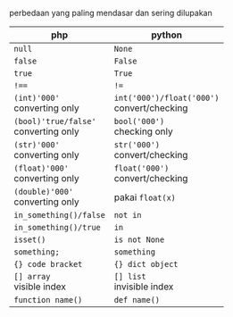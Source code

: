 
perbedaan yang paling mendasar dan sering dilupakan

| php  | python |
| ------------- | ------------- |
| `null`  | `None`  |
| `false`  | `False`  |
| `true`  | `True`  |
| `!==`  | `!=`  |
| `(int)'000'`<br>converting only  | `int('000')/float('000')`<br>convert/checking  |
| `(bool)'true/false'`<br>converting only  | `bool('000')`<br>checking only  |
| `(str)'000'`<br>converting only  | `str('000')`<br>convert/checking  |
| `(float)'000'`<br>converting only  | `float('000')`<br>convert/checking  |
| `(double)'000'`<br>converting only  | pakai `float(x)`  |
| `in_something()/false`  | `not in`  |
| `in_something()/true`  | `in`  |
| `isset()`  | `is not None`  |
| `something;`  | `something`  |
| `{} code bracket`  | `{} dict object`  |
| `[] array`<br>visible index  | `[] list`<br>invisible index  |
| `function name()`  | `def name()`  |
